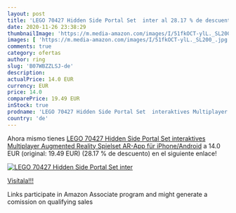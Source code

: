 ```yaml
---
layout: post
title: 'LEGO 70427 Hidden Side Portal Set  inter al 28.17 % de descuento'
date: 2020-11-26 23:38:29
thumbnailImage: 'https://m.media-amazon.com/images/I/51fkOCT-ylL._SL200_.jpg'
images: [ 'https://m.media-amazon.com/images/I/51fkOCT-ylL._SL200_.jpg' ]
comments: true
category: ofertas
author: ring
slug: 'B07WBZZLSJ-de'
description:
actualPrice: 14.0 EUR
currency: EUR
price: 14.0
comparePrice: 19.49 EUR
inStock: true
prodname: 'LEGO 70427 Hidden Side Portal Set  interaktives Multiplayer Augmented Reality Spielset  AR-App für iPhone/Android'
country: 'de'
---
```


Ahora mismo tienes [LEGO 70427 Hidden Side Portal Set  interaktives Multiplayer Augmented Reality Spielset  AR-App für iPhone/Android](https://www.amazon.de/dp/B07WBZZLSJ/?tag=tolees0ca-21) a 14.0 EUR (original: 19.49 EUR) (28.17 %  de descuento) en el siguiente enlace!

[![LEGO 70427 Hidden Side Portal Set  inter](https://m.media-amazon.com/images/I/51fkOCT-ylL._SL200_.jpg)](https://www.amazon.de/dp/B07WBZZLSJ/?tag=tolees0ca-21)

[Visítala!!!](https://www.amazon.de/dp/B07WBZZLSJ/?tag=tolees0ca-21)

Links participate in Amazon Associate program and might generate a comission on qualifying sales

